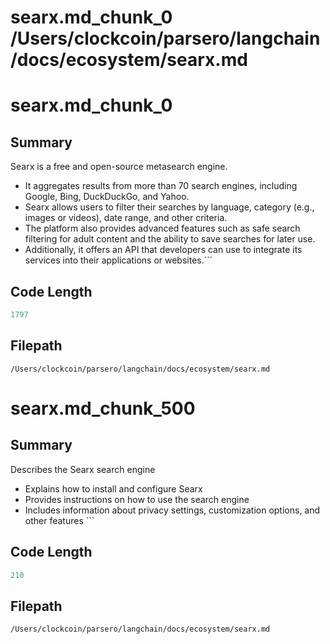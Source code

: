 # searx.md_chunk_0			/Users/clockcoin/parsero/langchain/docs/ecosystem/searx.md
# searx.md_chunk_0

## Summary

Searx is a free and open-source metasearch engine.
 - It aggregates results from more than 70 search engines, including Google, Bing, DuckDuckGo, and Yahoo.
 - Searx allows users to filter their searches by language, category (e.g., images or videos), date range, and other criteria. 
 - The platform also provides advanced features such as safe search filtering for adult content and the ability to save searches for later use. 
 - Additionally, it offers an API that developers can use to integrate its services into their applications or websites.```

## Code Length

```python
1797
```

## Filepath

```/Users/clockcoin/parsero/langchain/docs/ecosystem/searx.md```

# searx.md_chunk_500

## Summary

Describes the Searx search engine
 - Explains how to install and configure Searx
 - Provides instructions on how to use the search engine
 - Includes information about privacy settings, customization options, and other features  ```

## Code Length

```python
210
```

## Filepath

```/Users/clockcoin/parsero/langchain/docs/ecosystem/searx.md```


